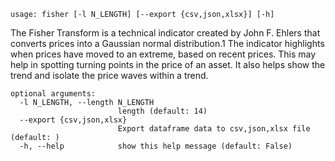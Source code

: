 ```
usage: fisher [-l N_LENGTH] [--export {csv,json,xlsx}] [-h]
```

The Fisher Transform is a technical indicator created by John F. Ehlers that converts prices into a Gaussian normal distribution.1 The indicator
highlights when prices have moved to an extreme, based on recent prices. This may help in spotting turning points in the price of an asset. It also
helps show the trend and isolate the price waves within a trend.

```
optional arguments:
  -l N_LENGTH, --length N_LENGTH
                        length (default: 14)
  --export {csv,json,xlsx}
                        Export dataframe data to csv,json,xlsx file (default: )
  -h, --help            show this help message (default: False)
```
